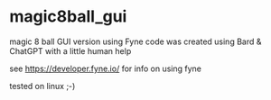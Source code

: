 # magic8ball_gui

magic 8 ball GUI version using Fyne code was created using Bard & ChatGPT
with a little human help

see https://developer.fyne.io/ for info on using fyne

tested on linux ;-)
